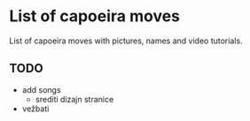   # List of capoeira moves

List of capoeira moves with pictures, names and video tutorials.

## TODO

- add songs
  - srediti dizajn stranice
- vežbati